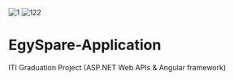 ![1](https://user-images.githubusercontent.com/116125840/201729537-250f6caf-91ff-4ace-b18e-bc168cd22147.jpg)
![122](https://user-images.githubusercontent.com/116125840/201729547-35f9d32f-254f-44a1-bd82-2da1b206dd45.jpg)
# EgySpare-Application
ITI Graduation Project (ASP.NET Web APIs &amp; Angular framework)


